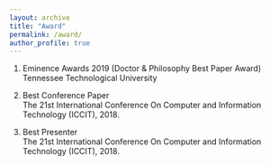 ```yaml
---
layout: archive
title: "Award"
permalink: /award/
author_profile: true
---
```


1. Eminence Awards 2019 (Doctor & Philosophy Best Paper Award)<br/>
Tennessee Technological University

2. Best Conference Paper<br/>
The 21st International Conference On Computer and Information Technology (ICCIT), 2018.

3. Best Presenter<br/>
The 21st International Conference On Computer and Information Technology (ICCIT), 2018.
